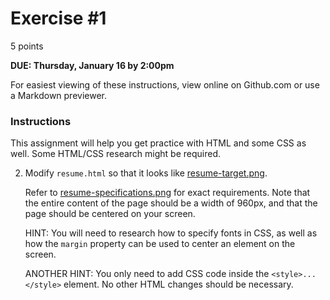 # Exercise #1

5 points

**DUE: Thursday, January 16 by 2:00pm**

For easiest viewing of these instructions, view online on Github.com or use a Markdown previewer.

### Instructions

This assignment will help you get practice with HTML and
some CSS as well.  Some HTML/CSS research might be required.

2. Modify `resume.html`
   so that it looks like [resume-target.png](resume-target.png).

   Refer to [resume-specifications.png](resume-specifications.png) for exact
   requirements.  Note that the entire content
   of the page should be a width of 960px, and that
   the page should be centered on your screen.

   HINT: You will need to research how to specify fonts in CSS, as well as how the `margin`
   property can be used to center an element
   on the screen.

   ANOTHER HINT: You only need to add CSS code inside the `<style>...</style>` element.  No other HTML
   changes should be necessary.
